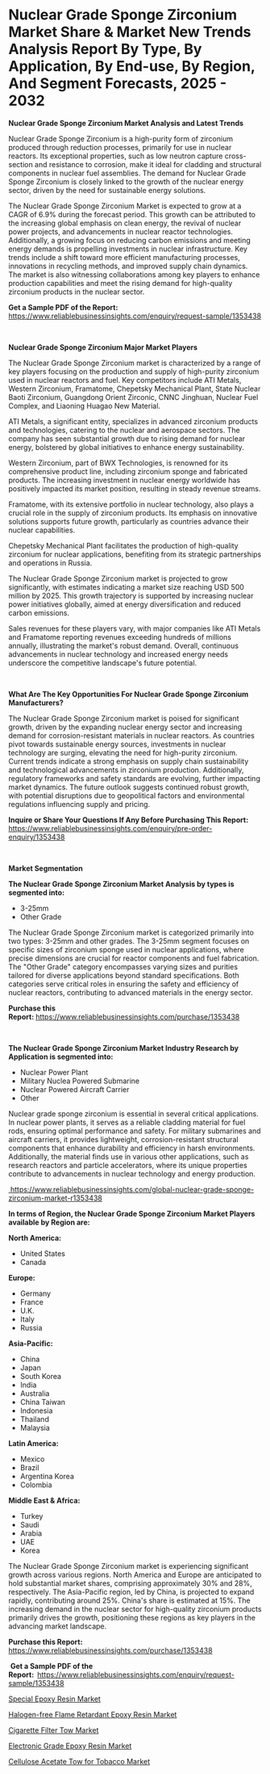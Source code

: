<p><h1>Nuclear Grade Sponge Zirconium Market Share & Market New Trends Analysis Report By Type, By Application, By End-use, By Region, And Segment Forecasts, 2025 - 2032</h1></p><p><strong>Nuclear Grade Sponge Zirconium Market Analysis and Latest Trends</strong></p>
<p><p>Nuclear Grade Sponge Zirconium is a high-purity form of zirconium produced through reduction processes, primarily for use in nuclear reactors. Its exceptional properties, such as low neutron capture cross-section and resistance to corrosion, make it ideal for cladding and structural components in nuclear fuel assemblies. The demand for Nuclear Grade Sponge Zirconium is closely linked to the growth of the nuclear energy sector, driven by the need for sustainable energy solutions.</p><p>The Nuclear Grade Sponge Zirconium Market is expected to grow at a CAGR of 6.9% during the forecast period. This growth can be attributed to the increasing global emphasis on clean energy, the revival of nuclear power projects, and advancements in nuclear reactor technologies. Additionally, a growing focus on reducing carbon emissions and meeting energy demands is propelling investments in nuclear infrastructure. Key trends include a shift toward more efficient manufacturing processes, innovations in recycling methods, and improved supply chain dynamics. The market is also witnessing collaborations among key players to enhance production capabilities and meet the rising demand for high-quality zirconium products in the nuclear sector.</p></p>
<p><strong>Get a Sample PDF of the Report:&nbsp;</strong> <a href="https://www.reliablebusinessinsights.com/enquiry/request-sample/1353438?utm_campaign=60&utm_medium=2&utm_source=Github&utm_content=ia&utm_term=04022025&utm_id=nuclear-grade-sponge-zirconium">https://www.reliablebusinessinsights.com/enquiry/request-sample/1353438</a></p>
<p>&nbsp;</p>
<p><strong>Nuclear Grade Sponge Zirconium Major Market Players</strong></p>
<p><p>The Nuclear Grade Sponge Zirconium market is characterized by a range of key players focusing on the production and supply of high-purity zirconium used in nuclear reactors and fuel. Key competitors include ATI Metals, Western Zirconium, Framatome, Chepetsky Mechanical Plant, State Nuclear Baoti Zirconium, Guangdong Orient Zirconic, CNNC Jinghuan, Nuclear Fuel Complex, and Liaoning Huagao New Material. </p><p>ATI Metals, a significant entity, specializes in advanced zirconium products and technologies, catering to the nuclear and aerospace sectors. The company has seen substantial growth due to rising demand for nuclear energy, bolstered by global initiatives to enhance energy sustainability.</p><p>Western Zirconium, part of BWX Technologies, is renowned for its comprehensive product line, including zirconium sponge and fabricated products. The increasing investment in nuclear energy worldwide has positively impacted its market position, resulting in steady revenue streams.</p><p>Framatome, with its extensive portfolio in nuclear technology, also plays a crucial role in the supply of zirconium products. Its emphasis on innovative solutions supports future growth, particularly as countries advance their nuclear capabilities.</p><p>Chepetsky Mechanical Plant facilitates the production of high-quality zirconium for nuclear applications, benefiting from its strategic partnerships and operations in Russia.</p><p>The Nuclear Grade Sponge Zirconium market is projected to grow significantly, with estimates indicating a market size reaching USD 500 million by 2025. This growth trajectory is supported by increasing nuclear power initiatives globally, aimed at energy diversification and reduced carbon emissions. </p><p>Sales revenues for these players vary, with major companies like ATI Metals and Framatome reporting revenues exceeding hundreds of millions annually, illustrating the market's robust demand. Overall, continuous advancements in nuclear technology and increased energy needs underscore the competitive landscape's future potential.</p></p>
<p>&nbsp;</p>
<p><strong>What Are The Key Opportunities For Nuclear Grade Sponge Zirconium Manufacturers?</strong></p>
<p><p>The Nuclear Grade Sponge Zirconium market is poised for significant growth, driven by the expanding nuclear energy sector and increasing demand for corrosion-resistant materials in nuclear reactors. As countries pivot towards sustainable energy sources, investments in nuclear technology are surging, elevating the need for high-purity zirconium. Current trends indicate a strong emphasis on supply chain sustainability and technological advancements in zirconium production. Additionally, regulatory frameworks and safety standards are evolving, further impacting market dynamics. The future outlook suggests continued robust growth, with potential disruptions due to geopolitical factors and environmental regulations influencing supply and pricing.</p></p>
<p><strong>Inquire or Share Your Questions If Any Before Purchasing This Report:</strong> <a href="https://www.reliablebusinessinsights.com/enquiry/pre-order-enquiry/1353438?utm_campaign=60&utm_medium=2&utm_source=Github&utm_content=ia&utm_term=04022025&utm_id=nuclear-grade-sponge-zirconium">https://www.reliablebusinessinsights.com/enquiry/pre-order-enquiry/1353438</a></p>
<p>&nbsp;</p>
<p><strong>Market Segmentation</strong></p>
<p><strong>The Nuclear Grade Sponge Zirconium Market Analysis by types is segmented into:</strong></p>
<p><ul><li>3-25mm</li><li>Other Grade</li></ul></p>
<p><p>The Nuclear Grade Sponge Zirconium market is categorized primarily into two types: 3-25mm and other grades. The 3-25mm segment focuses on specific sizes of zirconium sponge used in nuclear applications, where precise dimensions are crucial for reactor components and fuel fabrication. The "Other Grade" category encompasses varying sizes and purities tailored for diverse applications beyond standard specifications. Both categories serve critical roles in ensuring the safety and efficiency of nuclear reactors, contributing to advanced materials in the energy sector.</p></p>
<p><strong>Purchase this Report:&nbsp;</strong><a href="https://www.reliablebusinessinsights.com/purchase/1353438?utm_campaign=60&utm_medium=2&utm_source=Github&utm_content=ia&utm_term=04022025&utm_id=nuclear-grade-sponge-zirconium">https://www.reliablebusinessinsights.com/purchase/1353438</a></p>
<p>&nbsp;</p>
<p><strong>The Nuclear Grade Sponge Zirconium Market Industry Research by Application is segmented into:</strong></p>
<p><ul><li>Nuclear Power Plant</li><li>Military Nuclea Powered Submarine</li><li>Nuclear Powered Aircraft Carrier</li><li>Other</li></ul></p>
<p><p>Nuclear grade sponge zirconium is essential in several critical applications. In nuclear power plants, it serves as a reliable cladding material for fuel rods, ensuring optimal performance and safety. For military submarines and aircraft carriers, it provides lightweight, corrosion-resistant structural components that enhance durability and efficiency in harsh environments. Additionally, the material finds use in various other applications, such as research reactors and particle accelerators, where its unique properties contribute to advancements in nuclear technology and energy production.</p></p>
<p><a href="https://www.reliablebusinessinsights.com/global-nuclear-grade-sponge-zirconium-market-r1353438?utm_campaign=60&utm_medium=2&utm_source=Github&utm_content=ia&utm_term=04022025&utm_id=nuclear-grade-sponge-zirconium">&nbsp;https://www.reliablebusinessinsights.com/global-nuclear-grade-sponge-zirconium-market-r1353438</a></p>
<p><strong>In terms of Region, the Nuclear Grade Sponge Zirconium Market Players available by Region are:</strong></p>
<p>
    <p> <strong> North America: </strong>
        <ul>
            <li>United States</li>
            <li>Canada</li>
        </ul>
        </p> 
    <p> <strong> Europe: </strong>
        <ul>
            <li>Germany</li>
            <li>France</li>
            <li>U.K.</li>
            <li>Italy</li>
            <li>Russia</li>
        </ul>
        </p> 
    <p> <strong> Asia-Pacific: </strong>
        <ul>
            <li>China</li>
            <li>Japan</li>
            <li>South Korea</li>
            <li>India</li>
            <li>Australia</li>
            <li>China Taiwan</li>
            <li>Indonesia</li>
            <li>Thailand</li>
            <li>Malaysia</li>
        </ul>
        </p> 
    <p> <strong> Latin America: </strong>
        <ul>
            <li>Mexico</li>
            <li>Brazil</li>
            <li>Argentina Korea</li>
            <li>Colombia</li>
        </ul>
        </p> 
    <p> <strong> Middle East & Africa: </strong>
        <ul>
            <li>Turkey</li>
            <li>Saudi</li>
            <li>Arabia</li>
            <li>UAE</li>
            <li>Korea</li>
        </ul>
    </p>
    </p>
<p><p>The Nuclear Grade Sponge Zirconium market is experiencing significant growth across various regions. North America and Europe are anticipated to hold substantial market shares, comprising approximately 30% and 28%, respectively. The Asia-Pacific region, led by China, is projected to expand rapidly, contributing around 25%. China's share is estimated at 15%. The increasing demand in the nuclear sector for high-quality zirconium products primarily drives the growth, positioning these regions as key players in the advancing market landscape.</p></p>
<p><strong>Purchase this Report: </strong><a href="https://www.reliablebusinessinsights.com/purchase/1353438?utm_campaign=60&utm_medium=2&utm_source=Github&utm_content=ia&utm_term=04022025&utm_id=nuclear-grade-sponge-zirconium">https://www.reliablebusinessinsights.com/purchase/1353438</a></p>
<p>&nbsp;<strong>Get a Sample PDF of the Report:&nbsp;&nbsp;</strong><a href="https://www.reliablebusinessinsights.com/enquiry/request-sample/1353438?utm_campaign=60&utm_medium=2&utm_source=Github&utm_content=ia&utm_term=04022025&utm_id=nuclear-grade-sponge-zirconium">https://www.reliablebusinessinsights.com/enquiry/request-sample/1353438</a></p>
<p><strong></strong></p>
<p><p><a href="https://github.com/djarixneoza/Market-Research-Report-List-1/blob/main/special-epoxy-resin-market.md?utm_campaign=60&utm_medium=2&utm_source=Github&utm_content=ia&utm_term=04022025&utm_id=nuclear-grade-sponge-zirconium">Special Epoxy Resin Market</a></p><p><a href="https://github.com/vilehoaguy/Market-Research-Report-List-1/blob/main/halogen-free-flame-retardant-epoxy-resin-market.md?utm_campaign=60&utm_medium=2&utm_source=Github&utm_content=ia&utm_term=04022025&utm_id=nuclear-grade-sponge-zirconium">Halogen-free Flame Retardant Epoxy Resin Market</a></p><p><a href="https://github.com/rahebeinum/Market-Research-Report-List-1/blob/main/cigarette-filter-tow-market.md?utm_campaign=60&utm_medium=2&utm_source=Github&utm_content=ia&utm_term=04022025&utm_id=nuclear-grade-sponge-zirconium">Cigarette Filter Tow Market</a></p><p><a href="https://github.com/sapsaidamary/Market-Research-Report-List-1/blob/main/electronic-grade-epoxy-resin-market.md?utm_campaign=60&utm_medium=2&utm_source=Github&utm_content=ia&utm_term=04022025&utm_id=nuclear-grade-sponge-zirconium">Electronic Grade Epoxy Resin Market</a></p><p><a href="https://github.com/ajconndra/Market-Research-Report-List-1/blob/main/cellulose-acetate-tow-for-tobacco-market.md?utm_campaign=60&utm_medium=2&utm_source=Github&utm_content=ia&utm_term=04022025&utm_id=nuclear-grade-sponge-zirconium">Cellulose Acetate Tow for Tobacco Market</a></p></p>